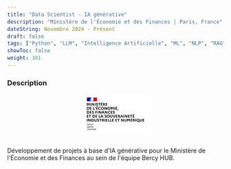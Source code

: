 ```yaml
---
title: "Data Scientist - IA générative"
description: "Ministère de l'Économie et des Finances | Paris, France"
dateString: Novembre 2024 - Présent
draft: false
tags: ["Python", "LLM", "Intelligence Artificielle", "ML", "NLP", "RAG", "LangChain", "Streamlit", "Hugging Face 🤗"]
showToc: false
weight: 301
---
```


### Description

<div style="text-align: center;">
    <img src="/experience/bercy/mefsin_logo.png" alt="Logo Devoteam" style="width: 30%; display: block; margin: 0 auto;">
</div>

<br>

Développement de projets à base d'IA générative pour le Ministère de l'Économie et des Finances au sein de l'équipe Bercy HUB.
